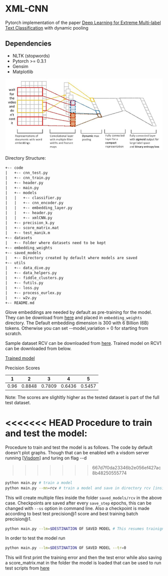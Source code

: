 # XML-CNN
  Pytorch implementation of the paper [Deep Learning for Extreme Multi-label Text Classification](http://nyc.lti.cs.cmu.edu/yiming/Publications/jliu-sigir17.pdf) with dynamic pooling

## Dependencies

* NLTK (stopwords)
* Pytorch >= 0.3.1
* Gensim
* Matplotlib

![](cnn.jpg)

Directory Structure:

```
+-- code
|   +-- cnn_test.py  
|   +-- cnn_train.py
|   +-- header.py
|   +-- main.py
|   +-- models
|   |   +-- classifier.py
|   |   +-- cnn_encoder.py
|   |   +-- embedding_layer.py
|   |   +-- header.py
|   |   +-- xmlCNN.py
|   +-- precision_k.py
|   +-- score_matrix.mat
|   +-- test_manik.m
+-- datasets
|   +-- Folder where datasets need to be kept
+-- embedding_weights
+-- saved_models
|   +-- Directory created by default where models are saved
+-- utils
|   +-- data_dive.py
|   +-- data_helpers.py
|   +-- fiddle_clusters.py
|   +-- futils.py
|   +-- loss.py
|   +-- process_eurlex.py
|   +-- w2v.py
+-- README.md
```
Glove embeddings are needed by default as pre-training for the model. They can be download from [here](https://nlp.stanford.edu/data/glove.6B.zip) and placed in ```embedding_weights``` directory. The Default embedding dimension is 300 with 6 Billion (6B) tokens. Otherwise you can set --model_variation = 0 for starting from scratch.

Sample dataset RCV can be downloaded from [here](http://cse.iitk.ac.in/users/siddsax/rcv.p). Trained model on RCV1 can be downloaded from below.

[Trained model](http://cse.iitk.ac.in/users/siddsax/rcvSaved.pt)

Precision Scores

| 1 | 2 | 3 | 4 | 5 | 
|---|---|---|---|---|
|0.96 | 0.8848 | 0.7809 | 0.6436 | 0.5457 |

Note: The scores are slighltly higher as the tested dataset is part of the full test dataset.

<<<<<<< HEAD
Procedure to train and test the model:
=======
Procedure to train and test the model is as follows. The code by default doesn't plot graphs. Though that can be enabled wth a visdom server running [[Visdom](https://github.com/facebookresearch/visdom)] and turing on flag --d
>>>>>>> 667d7f0da23346b2e056ef427ac8b48250555774
```bash
python main.py # train a model
python main.py --mn=rcv # train a model and save in directory rcv [inside saved_models]
```
This will create multiple files inside the folder ```saved_models/rcv``` in the above case. Checkpoints are saved after every 
```save_step``` epochs, this can be changed with ``--ss`` option in command line. Also a checkpoint is made according to best test precision@1 score and best training batch precision@1.

```bash
python main.py --lm=$DESTINATION OF SAVED MODEL # This resumes trainign from the given checkpoint
```

In order to test the model run
```bash
python main.py --lm=$DESTINATION OF SAVED MODEL --tr=0 
```

This will first print the training error and then the test error while also saving a score_matrix.mat in the folder the model is loaded that can be used to run test scripts from [here](https://drive.google.com/open?id=0B3lPMIHmG6vGN0hSQjFJUHZ0YTg)
  
